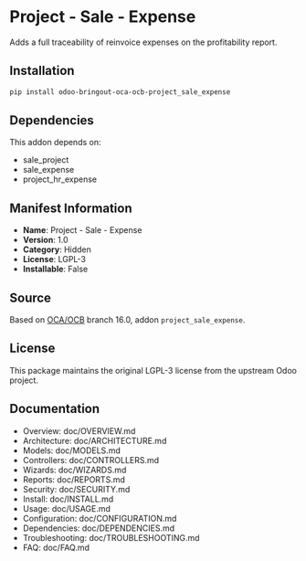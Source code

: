 # Project - Sale - Expense

Adds a full traceability of reinvoice expenses on the profitability report.

## Installation

```bash
pip install odoo-bringout-oca-ocb-project_sale_expense
```

## Dependencies

This addon depends on:
- sale_project
- sale_expense
- project_hr_expense

## Manifest Information

- **Name**: Project - Sale - Expense
- **Version**: 1.0
- **Category**: Hidden
- **License**: LGPL-3
- **Installable**: False

## Source

Based on [OCA/OCB](https://github.com/OCA/OCB) branch 16.0, addon `project_sale_expense`.

## License

This package maintains the original LGPL-3 license from the upstream Odoo project.

## Documentation

- Overview: doc/OVERVIEW.md
- Architecture: doc/ARCHITECTURE.md
- Models: doc/MODELS.md
- Controllers: doc/CONTROLLERS.md
- Wizards: doc/WIZARDS.md
- Reports: doc/REPORTS.md
- Security: doc/SECURITY.md
- Install: doc/INSTALL.md
- Usage: doc/USAGE.md
- Configuration: doc/CONFIGURATION.md
- Dependencies: doc/DEPENDENCIES.md
- Troubleshooting: doc/TROUBLESHOOTING.md
- FAQ: doc/FAQ.md
